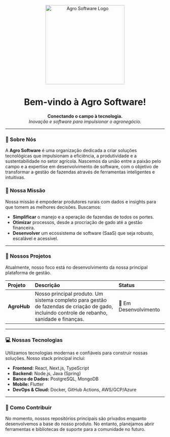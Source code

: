 <p align="center">
  <img src="https://googleusercontent.com/image_generation_content/1" alt="Agro Software Logo" width="250"/>
</p>

<h1 align="center">
  Bem-vindo à Agro Software!
</h1>

<p align="center">
  <strong>Conectando o campo à tecnologia.</strong>
  <br />
  <em>Inovação e software para impulsionar o agronegócio.</em>
</p>

---

### 🚜 Sobre Nós

A **Agro Software** é uma organização dedicada a criar soluções tecnológicas que impulsionam a eficiência, a produtividade e a sustentabilidade no setor agrícola. Nascemos da união entre a paixão pelo campo e a expertise em desenvolvimento de software, com o objetivo de transformar a gestão de fazendas através de ferramentas inteligentes e intuitivas.

### 🎯 Nossa Missão

Nossa missão é empoderar produtores rurais com dados e insights para que tomem as melhores decisões. Buscamos:

-   **Simplificar** o manejo e a operação de fazendas de todos os portes.
-   **Otimizar** processos, desde a procriação de gado até a gestão financeira.
-   **Desenvolver** um ecossistema de software (SaaS) que seja robusto, escalável e acessível.

---

### 🌱 Nossos Projetos

Atualmente, nosso foco está no desenvolvimento da nossa principal plataforma de gestão.

| Projeto | Descrição | Status |
| :--- | :--- | :--- |
| **AgroHub** | Nosso principal produto. Um sistema completo para gestão de fazendas de criação de gado, incluindo controle de rebanho, sanidade e finanças. | 🚀 Em Desenvolvimento |
---

### 💻 Nossas Tecnologias

Utilizamos tecnologias modernas e confiáveis para construir nossas soluções. Nosso stack principal inclui:

-   **Frontend:** React, Next.js, TypeScript
-   **Backend:** Node.js, Java (Spring)
-   **Banco de Dados:** PostgreSQL, MongoDB
-   **Mobile:** Flutter
-   **DevOps & Cloud:** Docker, GitHub Actions, AWS/GCP/Azure

---

### 👋 Como Contribuir

No momento, nossos repositórios principais são privados enquanto desenvolvemos a base do nosso produto. No entanto, planejamos abrir ferramentas e bibliotecas de suporte para a comunidade no futuro.

